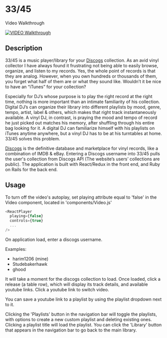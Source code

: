 # 33/45

Video Walkthrough

[![VIDEO Walkthrough](https://img.youtube.com/vi/eUfrS3I5nzc/0.jpg)](https://www.youtube.com/watch?v=eUfrS3I5nzc)

## Description

33/45 is a music player/library for your [Discogs](https://www.discogs.com/) collection. As an avid vinyl collector I have always found it frustrating not being able to easily browse, organize, and listen to my records. Yes, the whole point of records is that they are analog. However, when you own hundreds or thousands of them, you forget what half of them are or what they sound like. Wouldn’t it be nice to have an “iTunes” for your collection?

Especially for DJ’s whose purpose is to play the right record at the right time, nothing is more important than an intimate familiarity of his collection. Digital DJ’s can organize their library into different playlists by mood, genre, tempo, artist, label & others, which makes that right track instantaneously available. A vinyl DJ, in contrast, is praying the mood and tempo of record he just picked out matches his memory, after shuffling through his entire bag looking for it. A digital DJ can familiarize himself with his playlists on iTunes anytime anywhere, but a vinyl DJ has to be at his turntables at home. 33/45 solves this problem.

[Discogs](https://www.discogs.com/) is the definitive database and marketplace for vinyl records, like a combination of IMDB & eBay. Entering a Discogs username into 33/45 pulls the user's collection from Discogs API (The website’s users’ collections are public). The application is built with React/Redux in the front end, and Ruby on Rails for the back end.

## Usage

To turn off the video's autoplay, set playing attribute equal to 'false' in the Video component, located in 'components/Video.js'

```javascript
<ReactPlayer
  playing={false}
  controls={true}
  ...
/>
```

On application load, enter a discogs username.

Examples:
- harim1206 (mine)
- Studebakerhawk
- ghood

It will take a moment for the discogs collection to load. Once loaded, click a release (a table row), which will display its track details, and available youtube links. Click a youtube link to switch video.

You can save a youtube link to a playlist by using the playlist dropdown next to it.

Clicking the 'Playlists' button in the navigation bar will toggle the playlists, with options to create a new custom playlist and deleting existing ones. Clicking a playlist title will load the playlist. You can click the 'Library' button that appears in the navigation bar to go back to the main library.
